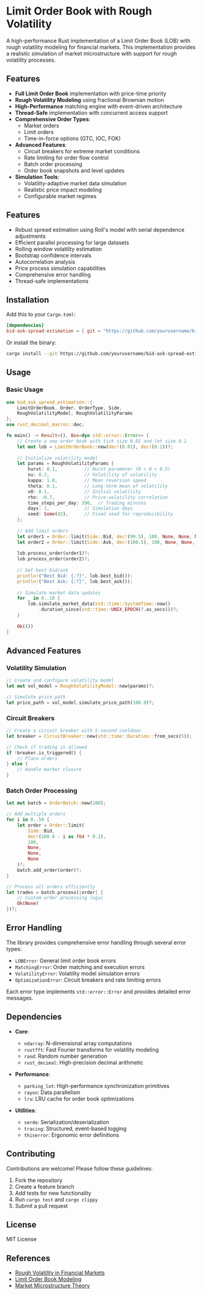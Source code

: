 # Limit Order Book with Rough Volatility

A high-performance Rust implementation of a Limit Order Book (LOB) with rough volatility modeling for financial markets. This implementation provides a realistic simulation of market microstructure with support for rough volatility processes.

## Features

- **Full Limit Order Book** implementation with price-time priority
- **Rough Volatility Modeling** using fractional Brownian motion
- **High-Performance** matching engine with event-driven architecture
- **Thread-Safe** implementation with concurrent access support
- **Comprehensive Order Types**:
  - Market orders
  - Limit orders
  - Time-in-force options (GTC, IOC, FOK)
- **Advanced Features**:
  - Circuit breakers for extreme market conditions
  - Rate limiting for order flow control
  - Batch order processing
  - Order book snapshots and level updates
- **Simulation Tools**:
  - Volatility-adaptive market data simulation
  - Realistic price impact modeling
  - Configurable market regimes

## Features

- Robust spread estimation using Roll's model with serial dependence adjustments
- Efficient parallel processing for large datasets
- Rolling window volatility estimation
- Bootstrap confidence intervals
- Autocorrelation analysis
- Price process simulation capabilities
- Comprehensive error handling
- Thread-safe implementations

## Installation

Add this to your `Cargo.toml`:

```toml
[dependencies]
bid-ask-spread-estimation = { git = "https://github.com/yourusername/bid-ask-spread-estimation" }
```

Or install the binary:

```bash
cargo install --git https://github.com/yourusername/bid-ask-spread-estimation
```

## Usage

### Basic Usage

```rust
use bid_ask_spread_estimation::{
    LimitOrderBook, Order, OrderType, Side, 
    RoughVolatilityModel, RoughVolatilityParams
};
use rust_decimal_macros::dec;

fn main() -> Result<(), Box<dyn std::error::Error>> {
    // Create a new order book with tick size 0.01 and lot size 0.1
    let mut lob = LimitOrderBook::new(dec!(0.01), dec!(0.1))?;
    
    // Initialize volatility model
    let params = RoughVolatilityParams {
        hurst: 0.1,          // Hurst parameter (0 < H < 0.5)
        nu: 0.3,             // Volatility of volatility
        kappa: 1.0,          // Mean reversion speed
        theta: 0.1,          // Long-term mean of volatility
        v0: 0.1,             // Initial volatility
        rho: -0.7,           // Price-volatility correlation
        time_steps_per_day: 390,  // Trading minutes
        days: 1,             // Simulation days
        seed: Some(42),      // Fixed seed for reproducibility
    };
    
    // Add limit orders
    let order1 = Order::limit(Side::Bid, dec!(99.5), 100, None, None, None)?;
    let order2 = Order::limit(Side::Ask, dec!(100.5), 100, None, None, None)?;
    
    lob.process_order(order1)?;
    lob.process_order(order2)?;
    
    // Get best bid/ask
    println!("Best Bid: {:?}", lob.best_bid());
    println!("Best Ask: {:?}", lob.best_ask());
    
    // Simulate market data updates
    for _ in 0..10 {
        lob.simulate_market_data(std::time::SystemTime::now()
            .duration_since(std::time::UNIX_EPOCH)?.as_secs())?;
    }
    
    Ok(())
}
```

## Advanced Features

### Volatility Simulation

```rust
// Create and configure volatility model
let mut vol_model = RoughVolatilityModel::new(params)?;

// Simulate price path
let price_path = vol_model.simulate_price_path(100.0)?;
```

### Circuit Breakers

```rust
// Create a circuit breaker with 5-second cooldown
let breaker = CircuitBreaker::new(std::time::Duration::from_secs(5));

// Check if trading is allowed
if !breaker.is_triggered() {
    // Place orders
} else {
    // Handle market closure
}
```

### Batch Order Processing

```rust
let mut batch = OrderBatch::new(100);

// Add multiple orders
for i in 0..50 {
    let order = Order::limit(
        Side::Bid, 
        dec!(100.0 - i as f64 * 0.1), 
        100, 
        None, 
        None, 
        None
    )?;
    batch.add_order(order)?;
}

// Process all orders efficiently
let trades = batch.process(|order| {
    // Custom order processing logic
    Ok(None)
})?;
```


## Error Handling

The library provides comprehensive error handling through several error types:

- `LOBError`: General limit order book errors
- `MatchingError`: Order matching and execution errors
- `VolatilityError`: Volatility model simulation errors
- `OptimizationError`: Circuit breakers and rate limiting errors

Each error type implements `std::error::Error` and provides detailed error messages.

## Dependencies

- **Core**:
  - `ndarray`: N-dimensional array computations
  - `rustfft`: Fast Fourier transforms for volatility modeling
  - `rand`: Random number generation
  - `rust_decimal`: High-precision decimal arithmetic

- **Performance**:
  - `parking_lot`: High-performance synchronization primitives
  - `rayon`: Data parallelism
  - `lru`: LRU cache for order book optimizations

- **Utilities**:
  - `serde`: Serialization/deserialization
  - `tracing`: Structured, event-based logging
  - `thiserror`: Ergonomic error definitions

## Contributing

Contributions are welcome! Please follow these guidelines:

1. Fork the repository
2. Create a feature branch
3. Add tests for new functionality
4. Run `cargo test` and `cargo clippy`
5. Submit a pull request

## License

MIT License

## References

- [Rough Volatility in Financial Markets](https://arxiv.org/abs/1508.02511)
- [Limit Order Book Modeling](https://www.springer.com/gp/book/9783642198988)
- [Market Microstructure Theory](https://www.wiley.com/en-us/Market+Microstructure+Theory-p-9780631207613)
